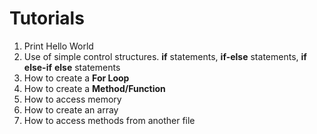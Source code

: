 # Tutorials
1. Print Hello World  
2. Use of simple control structures. **if** statements, **if-else** statements, **if** **else-if** **else** statements
2. How to create a **For Loop**  
3. How to create a **Method/Function**  
4. How to access memory
5. How to create an array  
6. How to access methods from another file
